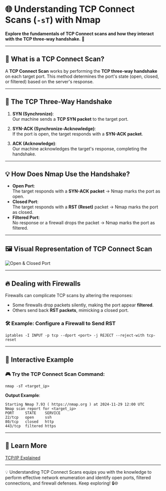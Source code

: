 # 🌐 **Understanding TCP Connect Scans (`-sT`) with Nmap**  
**Explore the fundamentals of TCP Connect scans and how they interact with the TCP three-way handshake.** 🚀

---

## 🔑 **What is a TCP Connect Scan?**
A **TCP Connect Scan** works by performing the **TCP three-way handshake** on each target port. This method determines the port's state (open, closed, or filtered) based on the server's response.

---

## 📖 **The TCP Three-Way Handshake**
1. **SYN (Synchronize)**:  
   Our machine sends a **TCP SYN packet** to the target port.

2. **SYN-ACK (Synchronize-Acknowledge)**:  
   If the port is open, the target responds with a **SYN-ACK packet**.

3. **ACK (Acknowledge)**:  
   Our machine acknowledges the target's response, completing the handshake.

---

## 💡 **How Does Nmap Use the Handshake?**
- **Open Port**:  
  The target responds with a **SYN-ACK packet** → Nmap marks the port as open.  
- **Closed Port**:  
  The target responds with a **RST (Reset)** packet → Nmap marks the port as closed.  
- **Filtered Port**:  
  No response or a firewall drops the packet → Nmap marks the port as filtered.

---

## 🖼️ **Visual Representation of TCP Connect Scan**

![Open & Closed Port](https://www.techtarget.com/rms/onlineImages/networking-tcp_port_scanning_mobile.png)

---

## 🔥 **Dealing with Firewalls**

Firewalls can complicate TCP scans by altering the responses:  
- Some firewalls drop packets silently, making the port appear **filtered**.  
- Others send back **RST packets**, mimicking a closed port.  

### 🛠️ Example: Configure a Firewall to Send RST  
```
iptables -I INPUT -p tcp --dport <port> -j REJECT --reject-with tcp-reset
```

---

## 📝 Interactive Example

### 🎮 Try the TCP Connect Scan Command:

```
nmap -sT <target_ip>
```

**Output Example**:
```
Starting Nmap 7.93 ( https://nmap.org ) at 2024-11-29 12:00 UTC
Nmap scan report for <target_ip>
PORT     STATE    SERVICE
22/tcp   open     ssh
80/tcp   closed   http
443/tcp  filtered https
```

---

## 📘 Learn More

[TCP/IP Explained](https://www.fortinet.com/resources/cyberglossary/tcp-ip)

---

💡 Understanding TCP Connect Scans equips you with the knowledge to perform effective network enumeration and identify open ports, filtered connections, and firewall defenses. Keep exploring! 🔒🌐
